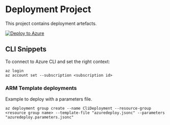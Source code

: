 # Deployment Project

This project contains deployment artefacts.

[![Deploy to Azure](https://docs.microsoft.com/en-us/azure/templates/media/deploy-to-azure.svg)](https://deploy.azure.com/?repository=https://github.com/pacodelacruz/serverless-request-bin-azure-functions/infra#/form/setup)

## CLI Snippets

To connect to Azure CLI and set the right context:

``` shell
az login
az account set --subscription <subscription id>
```

### ARM Template deployments

Example to deploy with a parameters file.

``` shell
az deployment group create --name CliDeployment --resource-group <resource group name> --template-file "azuredeploy.jsonc" --parameters "azuredeploy.parameters.jsonc"
```

